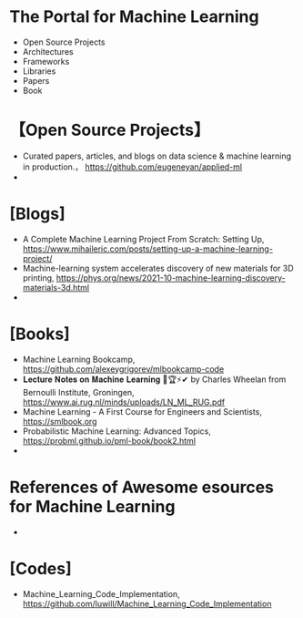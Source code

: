 # The Portal for Machine Learning

+ Open Source Projects
+ Architectures
+ Frameworks
+ Libraries
+ Papers
+ Book


# 【Open Source Projects】
+ Curated papers, articles, and blogs on data science & machine learning in production.， https://github.com/eugeneyan/applied-ml
+ 


# [Blogs]
+ A Complete Machine Learning Project From Scratch: Setting Up, https://www.mihaileric.com/posts/setting-up-a-machine-learning-project/
+ Machine-learning system accelerates discovery of new materials for 3D printing, https://phys.org/news/2021-10-machine-learning-discovery-materials-3d.html
+ 

# [Books]
+ Machine Learning Bookcamp, https://github.com/alexeygrigorev/mlbookcamp-code
+ 𝐋𝐞𝐜𝐭𝐮𝐫𝐞 𝐍𝐨𝐭𝐞𝐬 𝐨𝐧 𝐌𝐚𝐜𝐡𝐢𝐧𝐞 𝐋𝐞𝐚𝐫𝐧𝐢𝐧𝐠 🥇🏆⚡✔ by Charles Wheelan from Bernoulli Institute, Groningen, https://www.ai.rug.nl/minds/uploads/LN_ML_RUG.pdf
+ Machine Learning - A First Course for Engineers and Scientists, https://smlbook.org
+ Probabilistic Machine Learning: Advanced Topics, https://probml.github.io/pml-book/book2.html
+ 

# References of Awesome esources for Machine Learning
+ <TBC>

  
# [Codes]
+ Machine_Learning_Code_Implementation, https://github.com/luwill/Machine_Learning_Code_Implementation
  
